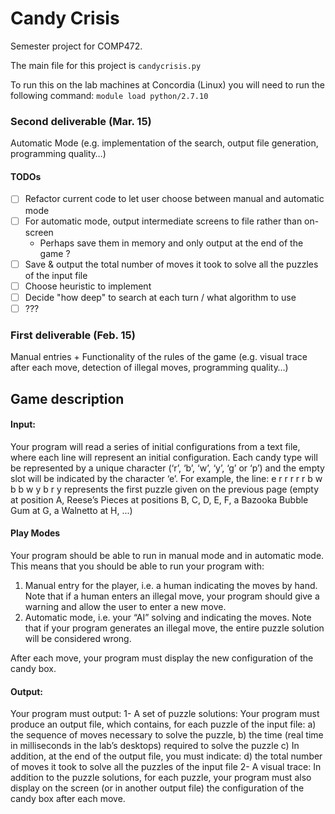 # Candy Crisis
Semester project for COMP472.

The main file for this project is `candycrisis.py`

To run this on the lab machines at Concordia (Linux) you will need to run the following command: `module load python/2.7.10`

### Second deliverable (Mar. 15)
Automatic Mode
(e.g. implementation of the search, output file generation, programming quality…) 

#### TODOs

- [ ] Refactor current code to let user choose between manual and automatic mode 
- [ ] For automatic mode, output intermediate screens to file rather than on-screen 
  - Perhaps save them in memory and only output at the end of the game ? 
- [ ] Save & output the total number of moves it took to solve all the puzzles of the input file 
- [ ] Choose heuristic to implement
- [ ] Decide "how deep" to search at each turn / what algorithm to use 
- [ ] ??? 

### First deliverable (Feb. 15)
Manual entries + Functionality of the rules of the game
(e.g. visual trace after each move, detection of illegal moves, programming quality…) 

## Game description 
#### Input:
Your program will read a series of initial configurations from a text file, where each line will represent an initial configuration. Each candy type will be represented by a unique character (‘r’, ‘b’, ‘w’, ‘y’, ‘g’ or ‘p’) and the empty slot will be indicated by the character ‘e’. For example, the line:
e r r r r r b w b b w y b r y represents the first puzzle given on the previous page
(empty at position A, Reese’s Pieces at positions B, C, D, E, F,
a Bazooka Bubble Gum at G, a Walnetto at H, ...)

#### Play Modes
Your program should be able to run in manual mode and in automatic mode. This means that you should be able to run your program with:
1. Manual entry for the player, i.e. a human indicating the moves by hand.
  Note that if a human enters an illegal move, your program should give a warning and allow the user to enter a new move.
2. Automatic mode, i.e. your “AI” solving and indicating the moves.
  Note that if your program generates an illegal move, the entire puzzle solution will be considered wrong.

After each move, your program must display the new configuration of the candy box.

#### Output:
Your program must output:
1- A set of puzzle solutions: Your program must produce an output file, which contains, for each puzzle of the input file:
a) the sequence of moves necessary to solve the puzzle,
b) the time (real time in milliseconds in the lab’s desktops) required to solve the puzzle
c) In addition, at the end of the output file, you must indicate:
d) the total number of moves it took to solve all the puzzles of the input file
2- A visual trace: In addition to the puzzle solutions, for each puzzle, your program must also display on the screen (or
in another output file) the configuration of the candy box after each move. 
